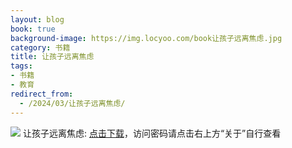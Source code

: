 ```yaml
---
layout: blog
book: true
background-image: https://img.locyoo.com/book让孩子远离焦虑.jpg
category: 书籍
title: 让孩子远离焦虑
tags:
- 书籍
- 教育
redirect_from:
  - /2024/03/让孩子远离焦虑/
---
```

![](https://img.locyoo.com/book让孩子远离焦虑.jpg)
让孩子远离焦虑: <a name = "ref1" href="https://url18.ctfile.com/f/50983618-1226041543-438d3b?p=3619">点击下载</a>，访问密码请点击右上方“关于”自行查看